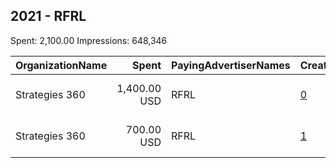 ## 2021 - RFRL 
Spent: 2,100.00
Impressions: 648,346

|OrganizationName|Spent|PayingAdvertiserNames|CreativeUrls|Impressions|Genders|AgeBrackets|CountryCodes|BillingAddresses|CandidateBallotInformation|
|:---|---:|:---|:---|---:|:---|:---|:---|:---|:---|
|Strategies 360|1,400.00 USD|RFRL|[0](https://www.snap.com/political-ads/asset/653a04f68027bba6eb8b1578b4488051ae99648a87f31bf4e5643efd8adba5e8?mediaType=mp4)|433,864||18+|united states|"1505 Westlake Ave N Suite 1000,Seattle,98109,US"|Yassamin Ansari for City Council|
|Strategies 360|700.00 USD|RFRL|[1](https://www.snap.com/political-ads/asset/5d20757fac60ec61459730a90a3fcee19514b936b710ccefda66a1dc8e6ce323?mediaType=mp4)|214,482||18+|united states|"1505 Westlake Ave N Suite 1000,Seattle,98109,US"|Yassamin Ansari for City Council|
